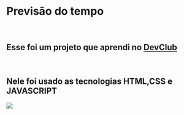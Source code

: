 <h1>Previsão do tempo</h1>
<br>
<h2>Esse foi um projeto que aprendi no <a  href="http://rodolfomori.com.br/devclub">DevClub</a> </h2>
<br>
<h2>Nele foi usado as tecnologias HTML,CSS e JAVASCRIPT</h2>

<img src="https://raw.githubusercontent.com/PatriciaOp/previs-o-do-tempo/ee6dc17c81d6d7d0c331c8adfa5e27f018e51c58/Assets/Mockup%20previs%C3%A3o%20do%20tempo.jpg"/>
